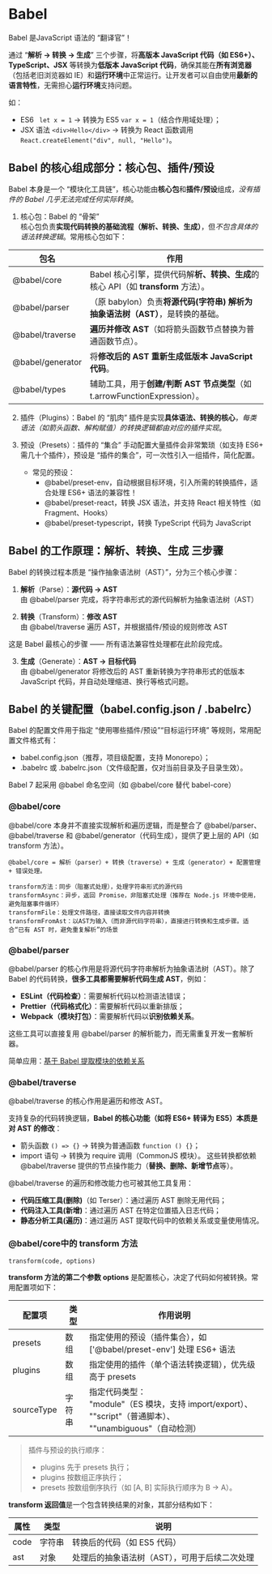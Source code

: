 # Babel

Babel 是JavaScript 语法的 “翻译官”！

通过 “**解析 → 转换 → 生成**” 三个步骤，将**高版本 JavaScript 代码（如 ES6+）、TypeScript、JSX** 等转换为**低版本 JavaScript 代码**，确保其能在**所有浏览器**（包括老旧浏览器如 IE）和**运行环境**中正常运行。让开发者可以自由使用**最新的语言特性**，无需担心**运行环境**支持问题。

如：
* ES6 ``` let x = 1``` → 转换为 ES5 ```var x = 1```（结合作用域处理）；
* JSX 语法 ```<div>Hello</div>``` → 转换为 React 函数调用 ```React.createElement("div", null, "Hello")```。


## Babel 的核心组成部分：核心包、插件/预设
Babel 本身是一个 “模块化工具链”，核心功能由**核心包**和**插件/预设**组成，*没有插件的 Babel 几乎无法完成任何实际转换*。

1. 核心包：Babel 的 “骨架”     
核心包负责**实现代码转换的基础流程（解析、转换、生成）**，但*不包含具体的语法转换逻辑*。常用核心包如下：

| 包名	| 作用 |
| ---- |---- |
| @babel/core |	Babel 核心引擎，提供代码解**析、转换、生成**的核心 API（如 **transform** 方法）。|
| @babel/parser |（原 babylon）负责**将源代码(字符串) 解析为 抽象语法树（AST）**，是转换的基础。|
| @babel/traverse|	**遍历并修改 AST**（如将箭头函数节点替换为普通函数节点）。|
| @babel/generator|	将**修改后的 AST 重新生成低版本 JavaScript 代码**。|
| @babel/types	|辅助工具，用于**创建/判断 AST 节点类型**（如 t.arrowFunctionExpression）。|

2. 插件（Plugins）：Babel 的 “肌肉”
插件是实现**具体语法、转换的核心**，*每类语法（如箭头函数、解构赋值）的转换逻辑都由对应的插件实现*。

3. 预设（Presets）：插件的 “集合”
手动配置大量插件会非常繁琐（如支持 ES6+ 需几十个插件），预设是 “插件的集合”，可一次性引入一组插件，简化配置。

    * 常见的预设：
        * @babel/preset-env，自动根据目标环境，引入所需的转换插件，适合处理 ES6+ 语法的兼容性！
        * @babel/preset-react，转换 JSX 语法，并支持 React 相关特性（如 Fragment、Hooks）
        * @babel/preset-typescript，转换 TypeScript 代码为 JavaScript	

## Babel 的工作原理：解析、转换、生成 三步骤
Babel 的转换过程本质是 “操作抽象语法树（AST）”，分为三个核心步骤：
1. **解析**（Parse）：**源代码 → AST**    
由 @babel/parser 完成，将字符串形式的源代码解析为抽象语法树（AST）

2. **转换**（Transform）：**修改 AST**   
由 @babel/traverse 遍历 AST，并根据插件/预设的规则修改 AST

这是 Babel 最核心的步骤 —— 所有语法兼容性处理都在此阶段完成。

3. **生成**（Generate）：**AST → 目标代码**  
由 @babel/generator 将修改后的 AST 重新转换为字符串形式的低版本 JavaScript 代码，并自动处理缩进、换行等格式问题。


## Babel 的关键配置（babel.config.json / .babelrc）
Babel 的配置文件用于指定 “使用哪些插件/预设”“目标运行环境” 等规则，常用配置文件格式有：

* babel.config.json（推荐，项目级配置，支持 Monorepo）；
* .babelrc 或 .babelrc.json（文件级配置，仅对当前目录及子目录生效）。

Babel 7 起采用 @babel 命名空间（如 @babel/core 替代 babel-core）

### @babel/core
@babel/core 本身并不直接实现解析和遍历逻辑，而是整合了 @babel/parser、@babel/traverse 和 @babel/generator（代码生成），提供了更上层的 API（如 transform 方法）。

```@babel/core = 解析（parser）+ 转换（traverse）+ 生成（generator）+ 配置管理 + 错误处理。```

```
transform方法：同步（阻塞式处理），处理字符串形式的源代码
transformAsync：异步，返回 Promise，非阻塞式处理（推荐在 Node.js 环境中使用，避免阻塞事件循环）
transformFile：处理文件路径，直接读取文件内容并转换
transformFromAst：以AST为输入（而非源代码字符串），直接进行转换和生成步骤。适合“已有 AST 时，避免重复解析”的场景
```

### @babel/parser
@babel/parser 的核心作用是将源代码字符串解析为抽象语法树（AST）。除了 Babel 的代码转换，**很多工具都需要解析代码生成 AST**，例如：
* **ESLint（代码检查）**：需要解析代码以检测语法错误；
* **Prettier（代码格式化）**：需要解析代码以重新排版；
* **Webpack（模块打包）**：需要解析代码以**识别依赖关系**。

这些工具可以直接复用 @babel/parser 的解析能力，而无需重复开发一套解析器。

简单应用：[基于 Babel 提取模块的依赖关系](./code/func.js)

### @babel/traverse
@babel/traverse 的核心作用是遍历和修改 AST。

支持复杂的代码转换逻辑，**Babel 的核心功能（如将 ES6+ 转译为 ES5）本质是对 AST 的修改**：
* 箭头函数 ```() => {}``` → 转换为普通函数 ```function () {}```；
* import 语句 → 转换为 require 调用（CommonJS 模块）。
这些转换都依赖 @babel/traverse 提供的节点操作能力（**替换、删除、新增节点**等）。

@babel/traverse 的遍历和修改能力也可被其他工具复用：
* **代码压缩工具(删除)**（如 Terser）：通过遍历 AST 删除无用代码；
* **代码注入工具(新增)**：通过遍历 AST 在特定位置插入日志代码；
* **静态分析工具(遍历)**：通过遍历 AST 提取代码中的依赖关系或变量使用情况。

###  @babel/core中的 transform 方法 
```transform(code, options)```

**transform 方法的第二个参数 options** 是配置核心，决定了代码如何被转换。常用配置项如下：

| 配置项 | 类型	 | 作用说明 | 
| ----| ----| ---- |
| presets| 	数组| 	指定使用的预设（插件集合），如 ['@babel/preset-env'] 处理 ES6+ 语法| 
| plugins	| 数组	| 指定使用的插件（单个语法转换逻辑），优先级高于 presets| 
| sourceType| 	字符串| 	指定代码类型：<br/>"module"（ES 模块，支持 import/export）、<br/>""script"（普通脚本）、<br/>""unambiguous"（自动检测）| 


> 插件与预设的执行顺序：
> * plugins 先于 presets 执行；
> * plugins 按数组正序执行；
> * presets 按数组倒序执行（如 [A, B] 实际执行顺序为 B → A）。

**transform 返回值**是一个包含转换结果的对象，其部分结构如下：

| 属性 | 类型	| 说明| 
| ----| ----| ---- |
| code	| 字符串	| 转换后的代码（如 ES5 代码）| 
| ast	| 对象	| 处理后的抽象语法树（AST），可用于后续二次处理| 

